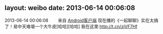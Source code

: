 layout: weibo
date: 2013-06-14 00:06:08
---
<meta name="referrer" content="no-referrer" />

2013-06-14 00:06:08  &nbsp;&nbsp;&nbsp;&nbsp;&nbsp;&nbsp; 来自 <a href="http://app.weibo.com/t/feed/c66T5g" rel="nofollow">Android客户端</a>
现在播的《一起聊聊》实在太搞了！易中天难堪一个大牛皮[哈哈][哈哈] 我在这里:http://t.cn/zjVF7Hf ​​​
